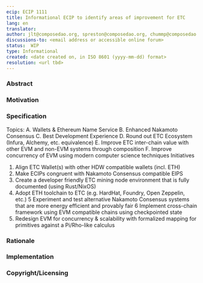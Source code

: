 ```yaml
---
ecip: ECIP 1111
title: Informational ECIP to identify areas of improvement for ETC
lang: en
translator: 
author: jlt@composedao.org, spreston@composedao.org, chummp@composedao.org, jo@crypteriat.org, akurz@chapman.edu
discussions-to: <email address or accessible online forum>
status:  WIP
type: Informational
created: <date created on, in ISO 8601 (yyyy-mm-dd) format>
resolution: <url tbd>
---
```


### Abstract

### Motivation

### Specification
Topics:
A. Wallets & Ethereum Name Service
B. Enhanced Nakamoto Consensus
C. Best Development Experience
D. Round out ETC Ecosystem (Infura, Alchemy, etc. equivalence)
E. Improve ETC inter-chain value with other EVM and non-EVM systems through composition
F. Improve concurrency of EVM using modern computer science techniques
Initiatives
1. Align ETC Wallet(s) with other HDW compatible wallets (incl. ETH)
2. Make ECIPs congruent with Nakamoto Consensus compatible EIPS
3. Create a developer friendly ETC mining node environment that is fully documented (using Rust/NixOS)
4. Adopt ETH toolchain to ETC (e.g. HardHat, Foundry, Open Zeppelin, etc.)
5 Experiment and test alternative Nakamoto Consensus systems that are more energy efficient and provably fair
6 Implement cross-chain framework using EVM compatible chains using checkpointed state
7. Redesign EVM for concurrency & scalability with formalized mapping for primitives against a Pi/Rho-like calculus
### Rationale

### Implementation

### Copyright/Licensing
